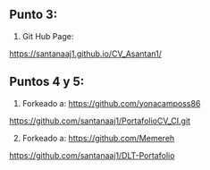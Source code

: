 ## Punto 3:

1. Git Hub Page:

https://santanaaj1.github.io/CV_Asantan1/


## Puntos 4 y 5:

1. Forkeado a: https://github.com/yonacamposs86

https://github.com/santanaaj1/PortafolioCV_CI.git

2. Forkeado a: https://github.com/Memereh

https://github.com/santanaaj1/DLT-Portafolio

